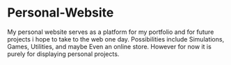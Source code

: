 # Personal-Website
My personal website serves as a platform for my portfolio and for future projects i hope to take to the web one day. Possibilities include Simulations,
Games, Utilities, and maybe Even an online store. However for now it is purely for displaying personal projects.
